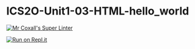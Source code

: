 # ICS2O-Unit1-03-HTML-hello_world

[![Mr Coxall's Super Linter](https://github.com/Julienka-Sohal/ICS20-Unit1-02-HTML/workflows/Mr%20Coxall's%20Super%20Linter/badge.svg)](https://github.com/Julienka-Sohal/ICS20-Unit1-02-HTML/actions/)

[![Run on Repl.it](https://repl.it/badge/github/Julienka-Sohal/ICS20-Unit1-02-HTML)](https://repl.it/github/Julienka-Sohal/ICS20-Unit1-02-HTML)

